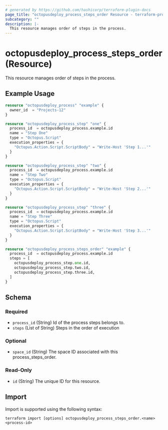 ```yaml
---
# generated by https://github.com/hashicorp/terraform-plugin-docs
page_title: "octopusdeploy_process_steps_order Resource - terraform-provider-octopusdeploy"
subcategory: ""
description: |-
  This resource manages order of steps in the process.
---
```


# octopusdeploy_process_steps_order (Resource)

This resource manages order of steps in the process.

## Example Usage

```terraform
resource "octopusdeploy_process" "example" {
  owner_id  = "Projects-12"
}

resource "octopusdeploy_process_step" "one" {
  process_id  = octopusdeploy_process.example.id
  name = "Step One"
  type = "Octopus.Script"
  execution_properties = {
    "Octopus.Action.Script.ScriptBody" = "Write-Host 'Step 1...'"
  }
}

resource "octopusdeploy_process_step" "two" {
  process_id  = octopusdeploy_process.example.id
  name = "Step Two"
  type = "Octopus.Script"
  execution_properties = {
    "Octopus.Action.Script.ScriptBody" = "Write-Host 'Step 2...'"
  }
}

resource "octopusdeploy_process_step" "three" {
  process_id  = octopusdeploy_process.example.id
  name = "Step Three"
  type = "Octopus.Script"
  execution_properties = {
    "Octopus.Action.Script.ScriptBody" = "Write-Host 'Step 3...'"
  }
}

resource "octopusdeploy_process_steps_order" "example" {
  process_id  = octopusdeploy_process.example.id
  steps = [
    octopusdeploy_process_step.one.id,
    octopusdeploy_process_step.two.id,
    octopusdeploy_process_step.three.id,
  ]
}
```

<!-- schema generated by tfplugindocs -->
## Schema

### Required

- `process_id` (String) Id of the process steps belongs to.
- `steps` (List of String) Steps in the order of execution

### Optional

- `space_id` (String) The space ID associated with this process_steps_order.

### Read-Only

- `id` (String) The unique ID for this resource.

## Import

Import is supported using the following syntax:

```shell
terraform import [options] octopusdeploy_process_steps_order.<name> <process-id>
```
